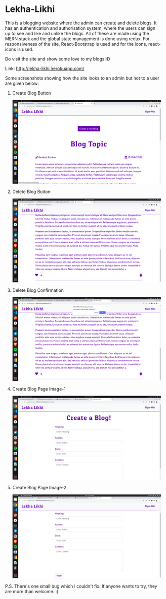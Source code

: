 # Lekha-Likhi
This is a blogging website where the admin can create and delete blogs. It has an authentication and authorisation system, where the users can sign up to see and like and unlike the blogs. All of these are made using the MERN stack and the global state management is done using redux. For responsiveness of the site, React-Bootstrap is used and for the icons, react-icons is used.

Do visit the site and show some love to my blogs!:D

Link: http://lekha-likhi.herokuapp.com/ 

Some screenshots showing how the site looks to an admin but not to a user are given below:

1. Create Blog Button

   ![Image of Create Blog Button](https://github.com/sscodes/Lekha-Likhi/blob/master/Screenshots/Screenshot%20from%202021-04-17%2021-21-36.png)
   
2. Delete Blog Button
   
   ![Image of Delete Blog Button](https://github.com/sscodes/Lekha-Likhi/blob/master/Screenshots/Screenshot%20from%202021-04-17%2021-22-18.png)
   
3. Delete Blog Confirmation

   ![Image of Delete Confirmation](https://github.com/sscodes/Lekha-Likhi/blob/master/Screenshots/Screenshot%20from%202021-04-17%2021-35-51.png)

4. Create Blog Page Image-1
   
   ![First image of Create Blog Page](https://github.com/sscodes/Lekha-Likhi/blob/master/Screenshots/Screenshot%20from%202021-04-17%2021-26-27.png)
   
5. Create Blog Page Image-2

   ![Second image of Create Blog Page](https://github.com/sscodes/Lekha-Likhi/blob/master/Screenshots/Screenshot%20from%202021-04-17%2021-26-30.png)
   
P.S. There's one small bug which I couldn't fix. If anyone wants to try, they are more than welcome. :)
